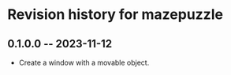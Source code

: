 # Revision history for mazepuzzle

## 0.1.0.0 -- 2023-11-12

* Create a window with a movable object.
